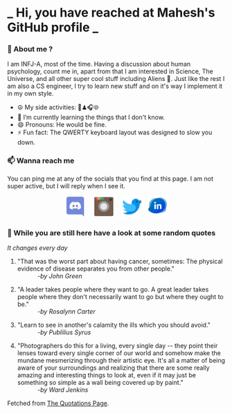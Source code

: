 # **_ Hi, you have reached at Mahesh's GitHub profile _**
### 🌸 About me ?
I am INFJ-A, most of the time. Having a discussion about human psychology, count me in, apart from that I am interested in Science, The Universe, and all other super cool stuff including Aliens 🤫. Just like the rest I am also a CS engineer, I try to learn new stuff and on it's way I implement it in my own style. 
- ☮ My side activities: 🎨♟🎧🌐
- 🌱 I’m currently learning the things that I don't know.
- 😄 Pronouns: He would be fine.
- ⚡ Fun fact: The QWERTY keyboard layout was designed to slow you down.

### 📫 Wanna reach me
You can ping me at any of the socials that you find at this page. I am not super active, but I will reply when I see it.
<p align="center">
<a href="https://discordapp.com/users/733328856957714472"><img src="./Assets/Papirus-Team-Papirus-Apps-Discord.svg" height="50px" width="50px" ></a>&nbsp; &nbsp;  
<a href ="https://instagram.com/obl1v_on"><img src="./Assets/Papirus-Team-Papirus-Apps-Instagram.svg" height="50px" width="50px" ></a>&nbsp;  &nbsp; 
<a href ="https://twitter.com/MaheshN2000"><img src="./Assets/Papirus-Team-Papirus-Apps-Twitter.svg" height ="50px" width="50px" ></a>&nbsp;
<a href ="https://linkedin.com/in/mahesh2000"><img src="./Assets/in.png" height ="50px" width="50px" ></a>

</p>



### 🔰 While you are still here have a look at some random quotes
*It changes every day*

<!-- BLOG-POST-LIST:START -->
 1.  "That was the worst part about having cancer, sometimes: The physical evidence of disease separates you from other people." <br> &emsp;&emsp;&emsp; <i>-by John Green</i> 

 2.  "A leader takes people where they want to go. A great leader takes people where they don't necessarily want to go but where they ought to be." <br> &emsp;&emsp;&emsp; <i>-by Rosalynn Carter</i> 

 3.  "Learn to see in another's calamity the ills which you should avoid." <br> &emsp;&emsp;&emsp; <i>-by Publilius Syrus</i> 

 4.  "Photographers do this for a living, every single day -- they point their lenses toward every single corner of our world and somehow make the mundane mesmerizing through their artistic eye. It's all a matter of being aware of your surroundings and realizing that there are some really amazing and interesting things to look at, even if it may just be something so simple as a wall being covered up by paint." <br> &emsp;&emsp;&emsp; <i>-by Ward Jenkins</i> 
<!-- BLOG-POST-LIST:END -->
Fetched from <a href="http://www.quotationspage.com/data/mqotd.rss"> The Quotations Page</a>.
<!-- The above quotes are fetched from " http://www.quotationspage.com/data/mqotd.rss " and the github action used was gautamkrishnar/blog-post-workflow@master -->
